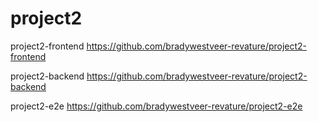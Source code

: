 # project2

project2-frontend https://github.com/bradywestveer-revature/project2-frontend

project2-backend https://github.com/bradywestveer-revature/project2-backend

project2-e2e https://github.com/bradywestveer-revature/project2-e2e
